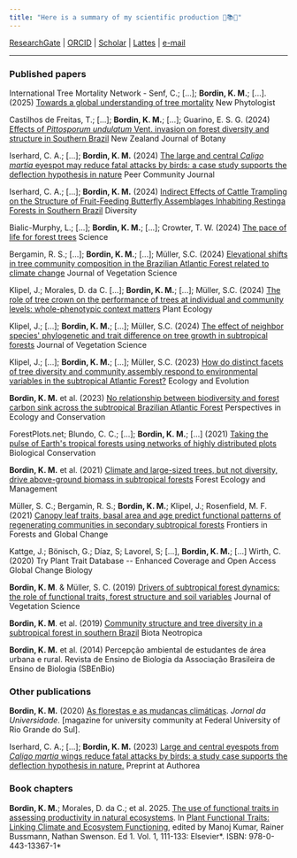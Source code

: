 ```yaml
---
title: "Here is a summary of my scientific production 🌿📚🌳" 
---
```


[ResearchGate](https://www.researchgate.net/profile/Kauane-Bordin) \| [ORCID](https://orcid.org/0000-0003-3871-6293) \| [Scholar](https://scholar.google.com/citations?user=RwJPjaEAAAAJ&hl=pt-BR&oi=ao) \| [Lattes](http://lattes.cnpq.br/0142759261071759) \| [e-mail](mailto:kauanembordin@gmail.com)

------------------------------------------------------------------------

### Published papers

International Tree Mortality Network - Senf, C.; [...]; **Bordin, K. M.**; [...]. (2025) [Towards a global understanding of tree mortality](https://nph.onlinelibrary.wiley.com/doi/full/10.1111/nph.20407) New Phytologist

Castilhos de Freitas, T.; [...]; **Bordin, K. M.**; [...]; Guarino, E. S. G. (2024) [Effects of *Pittosporum undulatum* Vent. invasion on forest diversity and structure in Southern Brazil](https://www.tandfonline.com/doi/full/10.1080/0028825X.2024.2433651) New Zealand Journal of Botany

Iserhard, C. A.; [...]; **Bordin, K. M.** (2024) [The large and central *Caligo martia* eyespot may reduce fatal attacks by birds: a case study supports the deflection hypothesis in nature](https://peercommunityjournal.org/articles/10.24072/pcjournal.442/) Peer Community Journal

Iserhard, C. A.; [...]; **Bordin, K. M.** (2024) [Indirect Effects of Cattle Trampling on the Structure of Fruit-Feeding Butterfly Assemblages Inhabiting Restinga Forests in Southern Brazil](https://www.mdpi.com/1424-2818/16/8/467) Diversity

Bialic-Murphy, L.; [...]; **Bordin, K. M.**; [...]; Crowter, T. W. (2024) [The pace of life for forest trees](https://www.science.org/doi/10.1126/science.adk9616) Science

Bergamin, R. S.; [...]; **Bordin, K. M.**; [...]; Müller, S.C. (2024) [Elevational shifts in tree community composition in the Brazilian Atlantic Forest related to climate change](https://doi.org/10.1111/jvs.13289) Journal of Vegetation Science

Klipel, J.; Morales, D. da C. [...]; **Bordin, K. M.**; [...]; Müller, S.C. (2024) [The role of tree crown on the performance of trees at individual and community levels: whole-phenotypic context matters](https://link.springer.com/article/10.1007/s11258-024-01442-5) Plant Ecology

Klipel, J.; [...]; **Bordin, K. M.**; [...]; Müller, S.C. (2024) [The effect of neighbor species' phylogenetic and trait difference on tree growth in subtropical forests](https://doi.org/10.1111/jvs.13296) Journal of Vegetation Science

Klipel, J.; [...]; **Bordin, K. M.**; [...]; Müller, S.C. (2023) [How do distinct facets of tree diversity and community assembly respond to environmental variables in the subtropical Atlantic Forest?](https://onlinelibrary.wiley.com/doi/10.1002/ece3.10321) Ecology and Evolution

**Bordin, K. M.** et al. (2023) [No relationship between biodiversity and forest carbon sink across the subtropical Brazilian Atlantic Forest](https://doi.org/10.1016/j.pecon.2023.02.003) Perspectives in Ecology and Conservation

ForestPlots.net; Blundo, C. C.; [...]; **Bordin, K. M.**; [...] (2021) [Taking the pulse of Earth's tropical forests using networks of highly distributed plots](https://doi.org/10.1016/j.biocon.2020.108849) Biological Conservation

**Bordin, K. M.** et al. (2021) [Climate and large-sized trees, but not diversity, drive above-ground biomass in subtropical forests](https://doi.org/10.1016/j.foreco.2021.119126) Forest Ecology and Management

Müller, S. C.; Bergamin, R. S.; **Bordin, K. M.**; Klipel, J.; Rosenfield, M. F. (2021) [Canopy leaf traits, basal area and age predict functional patterns of regenerating communities in secondary subtropical forests](https://doi.org/10.3389/ffgc.2021.572864) Frontiers in Forests and Global Change

Kattge, J.; Bönisch, G.; Díaz, S; Lavorel, S; [...], **Bordin, K. M.**; [...] Wirth, C. (2020) Try Plant Trait Database -- Enhanced Coverage and Open Access Global Change Biology

**Bordin, K. M**. & Müller, S. C. (2019) [Drivers of subtropical forest dynamics: the role of functional traits, forest structure and soil variables](https://doi.org/10.1111/jvs.12811) Journal of Vegetation Science

**Bordin, K. M**. et al. (2019) [Community structure and tree diversity in a subtropical forest in southern Brazil](https://doi.org/10.1590/1676-0611-BN-2018-0606) Biota Neotropica

**Bordin, K. M.** et al. (2014) Percepção ambiental de estudantes de área urbana e rural. Revista de Ensino de Biologia da Associação Brasileira de Ensino de Biologia (SBEnBio)

### Other publications

**Bordin, K. M.** (2020) [As florestas e as mudanças climáticas](https://www.ufrgs.br/jornal/as-florestas-e-as-mudancas-climaticas/). *Jornal da Universidade*. [magazine for university community at Federal University of Rio Grande do Sul].

Iserhard, C. A.; [...]; **Bordin, K. M.** (2023) [Large and central eyespots from *Caligo martia* wings reduce fatal attacks by birds: a study case supports the deflection hypothesis in nature.](https://doi.org/10.22541/au.170000972.25951252/v1) Preprint at Authorea

### Book chapters

**Bordin, K. M.**; Morales, D. da C.; et al. 2025. [The use of functional traits in assessing productivity in natural ecosystems](https://doi.org/10.1016/B978-0-443-13367-1.00007-7). In [Plant Functional Traits: Linking Climate and Ecosystem Functioning](https://doi.org/10.1016/C2022-0-02004-3), edited by Manoj Kumar, Rainer Bussmann, Nathan Swenson. Ed 1. Vol. 1, 111-133: Elsevier*. ISBN: 978-0-443-13367-1*
